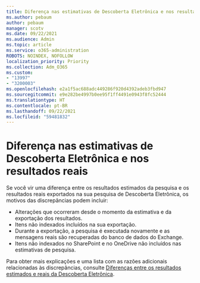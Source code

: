 ```yaml
---
title: Diferença nas estimativas de Descoberta Eletrônica e nos resultados reais
ms.author: pebaum
author: pebaum
manager: scotv
ms.date: 09/22/2021
ms.audience: Admin
ms.topic: article
ms.service: o365-administration
ROBOTS: NOINDEX, NOFOLLOW
localization_priority: Priority
ms.collection: Adm_O365
ms.custom:
- "13997"
- "3200003"
ms.openlocfilehash: e2a1f5ac688adc449286f920d4392adeb3fbd947
ms.sourcegitcommit: e9e282be4997b0ee95f1ff4491e0943f8fc52444
ms.translationtype: HT
ms.contentlocale: pt-BR
ms.lasthandoff: 09/22/2021
ms.locfileid: "59481832"
---
```

# <a name="difference-in-ediscovery-estimates-and-actual-results"></a>Diferença nas estimativas de Descoberta Eletrônica e nos resultados reais

Se você vir uma diferença entre os resultados estimados da pesquisa e os resultados reais exportados na sua pesquisa de Descoberta Eletrônica, os motivos das discrepâncias podem incluir:

- Alterações que ocorreram desde o momento da estimativa e da exportação dos resultados.
- Itens não indexados incluídos na sua exportação.
- Durante a exportação, a pesquisa é executada novamente e as mensagens reais são recuperadas do banco de dados do Exchange.
- Itens não indexados no SharePoint e no OneDrive não incluídos nas estimativas de pesquisa.

Para obter mais explicações e uma lista com as razões adicionais relacionadas às discrepâncias, consulte [Diferenças entre os resultados estimados e reais da Descoberta Eletrônica](https://docs.microsoft.com/microsoft-365/compliance/differences-between-estimated-and-actual-ediscovery-search-results).